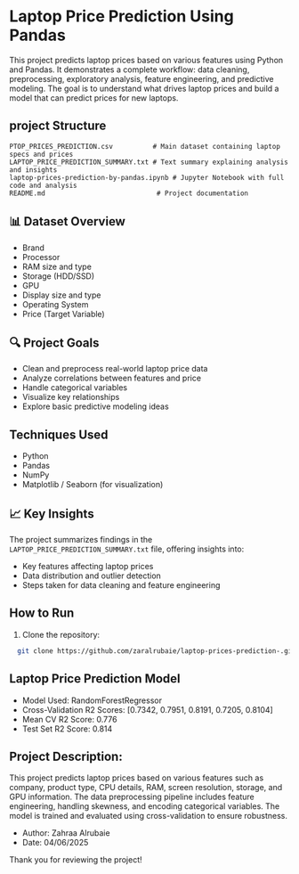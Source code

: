 # Laptop Price Prediction Using Pandas
This project predicts laptop prices based on various features using Python and Pandas. It demonstrates a complete workflow: data cleaning, preprocessing, exploratory analysis, feature engineering, and predictive modeling. The goal is to understand what drives laptop prices and build a model that can predict prices for new laptops.

## project Structure
``` 
PTOP_PRICES_PREDICTION.csv          # Main dataset containing laptop specs and prices
LAPTOP_PRICE_PREDICTION_SUMMARY.txt # Text summary explaining analysis and insights
laptop-prices-prediction-by-pandas.ipynb # Jupyter Notebook with full code and analysis
README.md                            # Project documentation
```
## 📊 Dataset Overview
- Brand
- Processor
- RAM size and type
- Storage (HDD/SSD)
- GPU
- Display size and type
- Operating System
- Price (Target Variable)

## 🔍 Project Goals
- Clean and preprocess real-world laptop price data
- Analyze correlations between features and price
- Handle categorical variables
- Visualize key relationships
- Explore basic predictive modeling ideas

## Techniques Used
- Python
- Pandas
- NumPy
- Matplotlib / Seaborn (for visualization)
  
## 📈 Key Insights
The project summarizes findings in the `LAPTOP_PRICE_PREDICTION_SUMMARY.txt` file, offering insights into:
- Key features affecting laptop prices
- Data distribution and outlier detection
- Steps taken for data cleaning and feature engineering

##  How to Run
1. Clone the repository:
 ```bash
   git clone https://github.com/zaralrubaie/laptop-prices-prediction-.git
```

## Laptop Price Prediction Model
- Model Used: RandomForestRegressor
- Cross-Validation R2 Scores: [0.7342, 0.7951, 0.8191, 0.7205, 0.8104]
- Mean CV R2 Score: 0.776
- Test Set R2 Score: 0.814

## Project Description:
This project predicts laptop prices based on various features such as
company, product type, CPU details, RAM, screen resolution, storage,
and GPU information. The data preprocessing pipeline includes feature
engineering, handling skewness, and encoding categorical variables.
The model is trained and evaluated using cross-validation to ensure
robustness.

- Author: Zahraa Alrubaie
- Date: 04/06/2025

Thank you for reviewing the project!
